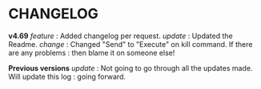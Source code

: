 # CHANGELOG

**v4.69**
*feature*   : Added changelog per request.
*update*    : Updated the Readme.
*change*    : Changed "Send" to "Execute" on kill command. If there are any problems
            : then blame it on someone else!

**Previous versions**
*update*    : Not going to go through all the updates made. Will update this log
            : going forward.